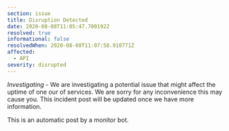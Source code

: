 ```yaml
---
section: issue
title: Disruption Detected
date: 2020-08-08T11:05:47.700192Z
resolved: true
informational: false
resolvedWhen: 2020-08-08T11:07:58.910771Z
affected:
  - API
severity: disrupted
---
```

*Investigating* - We are investigating a potential issue that might affect the uptime of one our of services. We are sorry for any inconvenience this may cause you. This incident post will be updated once we have more information.

This is an automatic post by a monitor bot.
        